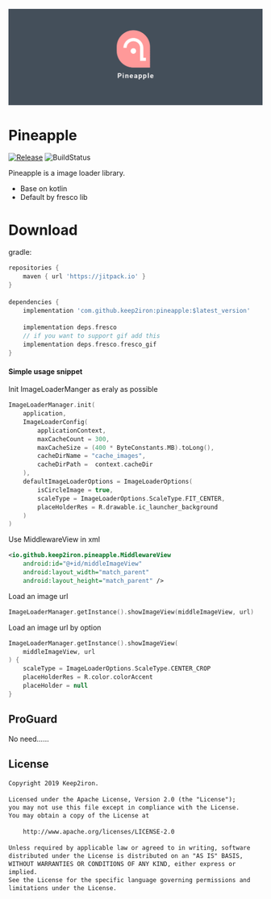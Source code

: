 ![](/images/banner.png)

# Pineapple
[![Release](https://jitpack.io/v/keep2iron/pineapple.svg)](https://jitpack.io/v/#keep2iron/pineapple) ![BuildStatus](https://travis-ci.org/keep2iron/pineapple.svg?branch=master)

Pineapple is a image loader library.
- Base on kotlin
- Default by fresco lib

# Download

gradle:
```groovy
repositories {
	maven { url 'https://jitpack.io' }
}

dependencies {
    implementation 'com.github.keep2iron:pineapple:$latest_version'
    
    implementation deps.fresco
    // if you want to support gif add this
    implementation deps.fresco.fresco_gif
}
```

#### Simple usage snippet
Init ImageLoaderManger as eraly as possible
```kotlin
ImageLoaderManager.init(
    application,
    ImageLoaderConfig(
        applicationContext,
        maxCacheCount = 300,									
        maxCacheSize = (400 * ByteConstants.MB).toLong(),
		cacheDirName = "cache_images",
		cacheDirPath =  context.cacheDir
    ),
    defaultImageLoaderOptions = ImageLoaderOptions(
        isCircleImage = true,
        scaleType = ImageLoaderOptions.ScaleType.FIT_CENTER,
        placeHolderRes = R.drawable.ic_launcher_background
    )
)
```

Use MiddlewareView in xml
```xml
<io.github.keep2iron.pineapple.MiddlewareView
	android:id="@+id/middleImageView"
	android:layout_width="match_parent"
	android:layout_height="match_parent" /> 
```

Load an image url
```kotlin
ImageLoaderManager.getInstance().showImageView(middleImageView, url)
```

Load an image url by option
```kotlin
ImageLoaderManager.getInstance().showImageView(
    middleImageView, url
) {
    scaleType = ImageLoaderOptions.ScaleType.CENTER_CROP
    placeHolderRes = R.color.colorAccent
    placeHolder = null
}
```

## ProGuard

No need......

## License

	Copyright 2019 Keep2iron.
	
	Licensed under the Apache License, Version 2.0 (the "License");
	you may not use this file except in compliance with the License.
	You may obtain a copy of the License at
	
	    http://www.apache.org/licenses/LICENSE-2.0
	
	Unless required by applicable law or agreed to in writing, software
	distributed under the License is distributed on an "AS IS" BASIS,
	WITHOUT WARRANTIES OR CONDITIONS OF ANY KIND, either express or implied.
	See the License for the specific language governing permissions and
	limitations under the License.
